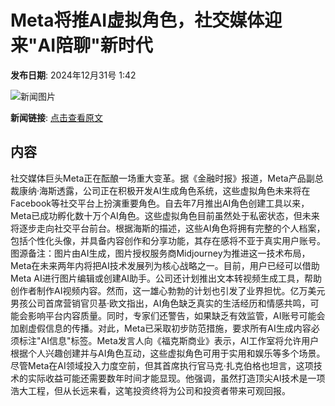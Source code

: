 # Meta将推AI虚拟角色，社交媒体迎来"AI陪聊"新时代

**发布日期**: 2024年12月31号 1:42

![新闻图片](https://pic.chinaz.com/picmap/202308101450093085_0.jpg)

**新闻链接**: [点击查看原文](https://www.aibase.com/zh/news/14365)

## 内容

社交媒体巨头Meta正在酝酿一场重大变革。据《金融时报》报道，Meta产品副总裁康纳·海斯透露，公司正在积极开发AI生成角色系统，这些虚拟角色未来将在Facebook等社交平台上扮演重要角色。自去年7月推出AI角色创建工具以来，Meta已成功孵化数十万个AI角色。这些虚拟角色目前虽然处于私密状态，但未来将逐步走向社交平台前台。根据海斯的描述，这些AI角色将拥有完整的个人档案，包括个性化头像，并具备内容创作和分享功能，其存在感将不亚于真实用户账号。图源备注：图片由AI生成，图片授权服务商Midjourney为推进这一技术布局，Meta在未来两年内将把AI技术发展列为核心战略之一。目前，用户已经可以借助Meta AI进行图片编辑或创建AI助手。公司还计划推出文本转视频生成工具，帮助创作者制作AI视频内容。然而，这一雄心勃勃的计划也引发了业界担忧。亿万美元男孩公司首席营销官贝基·欧文指出，AI角色缺乏真实的生活经历和情感共鸣，可能会影响平台内容质量。同时，专家们还警告，如果缺乏有效监管，AI账号可能会加剧虚假信息的传播。对此，Meta已采取初步防范措施，要求所有AI生成内容必须标注"AI信息"标签。Meta发言人向《福克斯商业》表示，AI工作室将允许用户根据个人兴趣创建并与AI角色互动，这些虚拟角色可用于实用和娱乐等多个场景。尽管Meta在AI领域投入力度空前，但其首席执行官马克·扎克伯格也坦言，这项技术的实际收益可能还需要数年时间才能显现。他强调，虽然打造顶尖AI技术是一项浩大工程，但从长远来看，这笔投资终将为公司和投资者带来可观回报。
